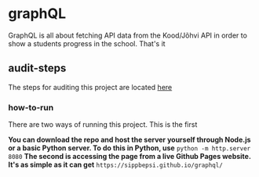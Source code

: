 # graphQL
GraphQL is all about fetching API data from the Kood/Jõhvi API in order to show a students progress in the school. That's it
## audit-steps
The steps for auditing this project are located [here](https://github.com/01-edu/public/tree/master/subjects/graphql/audit)
### how-to-run
There are two ways of running this project. This is the first

**You can download the repo and host the server yourself through Node.js or a basic Python server. To do this in Python, use**
```python -m http.server 8080```
**The second is accessing the page from a live Github Pages website. It's as simple as it can get**
```https://sippbepsi.github.io/graphql/```
